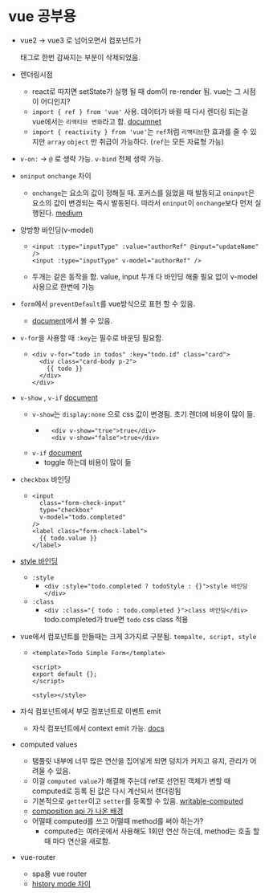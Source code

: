 # vue 공부용

- vue2 -> vue3 로 넘어오면서 컴포넌트가 <div> 태그로 한번 감싸지는 부분이 삭제되었음.
- 렌더링시점
  - react로 따지면 setState가 실행 될 때 dom이 re-render 됨. vue는 그 시점이 어디인지?
  - `import { ref } from 'vue'` 사용. 데이터가 바뀔 때 다시 렌더링 되는걸 vue에서는 `리액티브 변화`라고 함. [documnet](https://kr.vuejs.org/v2/guide/reactivity.html)
  - `import { reactivity } from 'vue'`는 `ref`처럼 `리액티브`한 효과를 줄 수 있지만 `array` `object` 만 취급이 가능하다. (`ref`는 모든 자료형 가능)
- `v-on:` -> `@` 로 생략 가능. `v-bind` 전체 생략 가능.
- `oninput` `onchange` 차이
  - `onchange`는 요소의 값이 정해질 때. 포커스를 잃었을 때 발동되고 `oninput`은 요소의 값이 변경되는 즉시 발동된다. 따라서 `oninput`이 `onchange`보다 먼저 실행된다. [medium](https://medium.com/@madgb00/input-type-range-1-onchange-oninput-%EB%B9%84%EA%B5%90-664b58b3f6c)
- 양방향 바인딩(v-model)
  - ```
    <input :type="inputType" :value="authorRef" @input="updateName" />
    <input :type="inputType" v-model="authorRef" />
    ```
  - 두개는 같은 동작을 함. value, input 두개 다 바인딩 해줄 필요 없이 v-model 사용으로 한번에 가능
- `form`에서 `preventDefault`를 vue방식으로 표현 할 수 있음.
  - [document](https://kr.vuejs.org/v2/guide/syntax.html#%EC%88%98%EC%8B%9D%EC%96%B4)에서 볼 수 있음.
- `v-for`을 사용할 때 `:key`는 필수로 바운딩 필요함.
  - ```
    <div v-for="todo in todos" :key="todo.id" class="card">
      <div class="card-body p-2">
        {{ todo }}
      </div>
    </div>
    ```
- `v-show` , `v-if` [document](https://vuejs.org/guide/essentials/conditional.html#v-show)
  - `v-show`는 `display:none` 으로 css 값이 변경됨. 초기 렌더에 비용이 많이 듦.
    - ```
        <div v-show="true">true</div>
        <div v-show="false">true</div>
      ```
  - `v-if` [document](https://vuejs.org/api/built-in-directives.html#v-if)
    - toggle 하는데 비용이 많이 듦
- `checkbox` 바인딩
  - ```
    <input
      class="form-check-input"
      type="checkbox"
      v-model="todo.completed"
    />
    <label class="form-check-label">
      {{ todo.value }}
    </label>
    ```
- [style 바인딩](https://kr.vuejs.org/v2/guide/class-and-style.html#%EA%B0%9D%EC%B2%B4-%EA%B5%AC%EB%AC%B8-1)
  - `:style`
    - `<div :style="todo.completed ? todoStyle : {}">style 바인딩</div>`
  - `:class`
    - `<div :class="{ todo : todo.completed }">class 바인딩</div>` todo.completed가 true면 `todo` css class 적용
- vue에서 컴포넌트를 만들때는 크게 3가지로 구분됨. `tempalte, script, style`

  - ```
    <template>Todo Simple Form</template>

    <script>
    export default {};
    </script>

    <style></style>
    ```

- 자식 컴포넌트에서 부모 컴포넌트로 이벤트 emit

  - 자식 컴포넌트에서 context emit 가능. [docs](https://vuejs.org/guide/components/events.html#emitting-and-listening-to-events)

- computed values
  - 탬플릿 내부에 너무 많은 연산을 집어넣게 되면 덩치가 커지고 유지, 관리가 어려울 수 있음.
  - 이걸 `computed value`가 해결해 주는데 ref로 선언된 객체가 변할 때 computed로 등록 된 값은 다시 계산되서 렌더링됨
  - 기본적으로 `getter`이고 `setter`를 등록할 수 있음. [writable-computed](https://vuejs.org/guide/essentials/computed.html#writable-computed)
  - [composition api 가 나온 배경](https://kyounghwan01.github.io/blog/Vue/vue3/composition-api/#composition-api%E1%84%80%E1%85%A1-%E1%84%82%E1%85%A1%E1%84%8B%E1%85%A9%E1%84%80%E1%85%A6-%E1%84%83%E1%85%AC%E1%86%AB-%E1%84%87%E1%85%A2%E1%84%80%E1%85%A7%E1%86%BC)
  - 어떨때 computed를 쓰고 어떨때 method를 써야 하는가?
    - computed는 여러곳에서 사용해도 1회만 연산 하는데, method는 호출 할 때 마다 연산을 새로함.
- vue-router
  - spa용 vue router
  - [history mode 차이](https://router.vuejs.org/guide/essentials/history-mode.html#different-history-modes)
